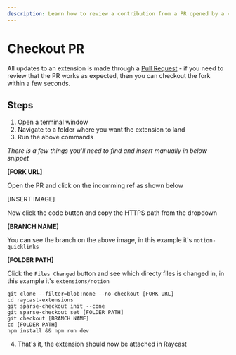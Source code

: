 ```yaml
---
description: Learn how to review a contribution from a PR opened by a contributor.
---
```


# Checkout PR

All updates to an extension is made through a [Pull Request](https://github.com/raycast/extensions/pulls) - if you need to review that the PR works as expected, then you can checkout the fork within a few seconds.

## Steps

1) Open a terminal window
2) Navigate to a folder where you want the extension to land
3) Run the above commands

_There is a few things you'll need to find and insert manually in below snippet_

**[FORK URL]**

Open the PR and click on the incomming ref as shown below

[INSERT IMAGE]

Now click the code button and copy the HTTPS path from the dropdown

**[BRANCH NAME]**

You can see the branch on the above image, in this example it's `notion-quicklinks`

**[FOLDER PATH]**

Click the `Files Changed` button and see which directy files is changed in, in this example it's `extensions/notion`

```
git clone --filter=blob:none --no-checkout [FORK URL]
cd raycast-extensions
git sparse-checkout init --cone
git sparse-checkout set [FOLDER PATH]
git checkout [BRANCH NAME]
cd [FOLDER PATH]
npm install && npm run dev
```

4) That's it, the extension should now be attached in Raycast
